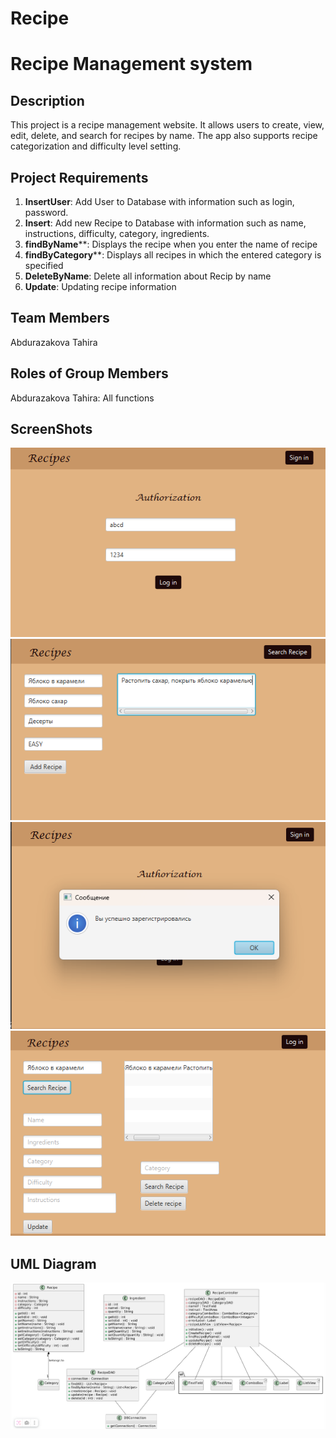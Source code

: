 # Recipe
#  Recipe Management system

## Description

This project is a recipe management website. It allows users to create, view, edit, delete, and search for recipes by name. The app also supports recipe categorization and difficulty level setting.

## Project Requirements
1. **InsertUser**: Add User to Database with information such as login, password.
2. **Insert**: Add new Recipe to Database with information such as name, instructions, difficulty, category, ingredients.
3. **findByName****: Displays the recipe when you enter the name of recipe
4. **findByCategory****: Displays all recipes in which the entered category is specified
5. **DeleteByName**: Delete all information about Recip by name
6. **Update**: Updating recipe information
   
## Team Members
Abdurazakova Tahira

## Roles of Group Members

Abdurazakova Tahira: All functions

## ScreenShots
![Autorization](src/main/java/Main/ScreenShot/Autorization.png)
![Insert](src/main/java/Main/ScreenShot/Insert.png)
![Output](src/main/java/Main/ScreenShot/Output.png)
![Search](src/main/java/Main/ScreenShot/Search.png)

## UML Diagram
![UML Diagram](src/main/java/Main/UML/UML1.png)

